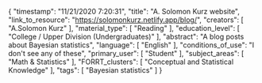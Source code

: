 {
    "timestamp": "11/21/2020 7:20:31",
    "title": "A. Solomon Kurz website",
    "link_to_resource": "https://solomonkurz.netlify.app/blog/",
    "creators": [
        "A.Solomon Kurz"
    ],
    "material_type": [
        "Reading"
    ],
    "education_level": [
        "College / Upper Division (Undergraduates)"
    ],
    "abstract": "A blog posts about Bayesian statistics",
    "language": [
        "English"
    ],
    "conditions_of_use": "I don't see any of these",
    "primary_user": [
        "Student"
    ],
    "subject_areas": [
        "Math & Statistics"
    ],
    "FORRT_clusters": [
        "Conceptual and Statistical Knowledge"
    ],
    "tags": [
        "Bayesian statistics"
    ]
}